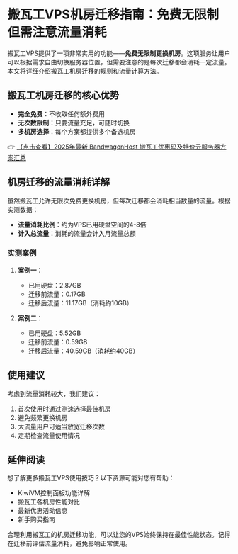 # 搬瓦工VPS机房迁移指南：免费无限制但需注意流量消耗

搬瓦工VPS提供了一项非常实用的功能——**免费无限制更换机房**。这项服务让用户可以根据需求自由切换服务器位置，但需要注意的是每次迁移都会消耗一定流量。本文将详细介绍搬瓦工机房迁移的规则和流量计算方法。

## 搬瓦工机房迁移的核心优势

- **完全免费**：不收取任何额外费用
- **无次数限制**：只要流量充足，可随时切换
- **多机房选择**：每个方案都提供多个备选机房

👉 [【点击查看】2025年最新 BandwagonHost 搬瓦工优惠码及特价云服务器方案汇总](https://bit.ly/banwagon)

## 机房迁移的流量消耗详解

虽然搬瓦工允许无限次免费更换机房，但每次迁移都会消耗相当数量的流量。根据实测数据：

- **流量消耗比例**：约为VPS已用硬盘空间的4-8倍
- **计入总流量**：消耗的流量会计入月流量总额

### 实测案例

1. **案例一**：
   - 已用硬盘：2.87GB
   - 迁移前流量：0.17GB
   - 迁移后流量：11.17GB（消耗约10GB）

2. **案例二**：
   - 已用硬盘：5.52GB
   - 迁移前流量：0.59GB
   - 迁移后流量：40.59GB（消耗约40GB）

## 使用建议

考虑到流量消耗较大，我们建议：

1. 首次使用时通过测速选择最佳机房
2. 避免频繁更换机房
3. 大流量用户可适当放宽迁移次数
4. 定期检查流量使用情况

## 延伸阅读

想了解更多搬瓦工VPS使用技巧？以下资源可能对您有帮助：

- KiwiVM控制面板功能详解
- 搬瓦工各机房性能对比
- 最新优惠活动信息
- 新手购买指南

合理利用搬瓦工的机房迁移功能，可以让您的VPS始终保持在最佳性能状态。记得在迁移前评估流量消耗，避免影响正常使用。